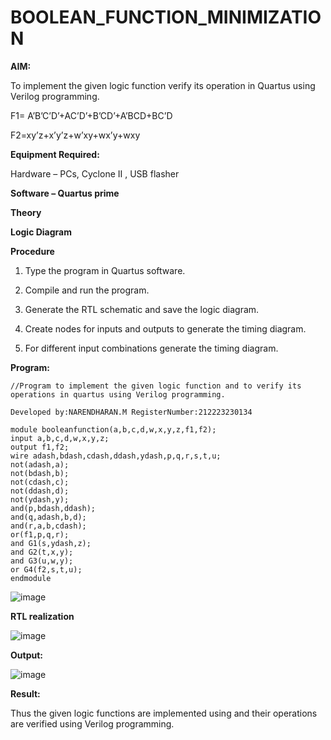# BOOLEAN_FUNCTION_MINIMIZATION

**AIM:**

To implement the given logic function verify its operation in Quartus using Verilog programming.

F1= A’B’C’D’+AC’D’+B’CD’+A’BCD+BC’D 

F2=xy’z+x’y’z+w’xy+wx’y+wxy

**Equipment Required:**

Hardware – PCs, Cyclone II , USB flasher

**Software – Quartus prime**

**Theory**

**Logic Diagram**

**Procedure**

1.	Type the program in Quartus software.

2.	Compile and run the program.

3.	Generate the RTL schematic and save the logic diagram.

4.	Create nodes for inputs and outputs to generate the timing diagram.

5.	For different input combinations generate the timing diagram.


**Program:**
```
//Program to implement the given logic function and to verify its operations in quartus using Verilog programming. 

Developed by:NARENDHARAN.M RegisterNumber:212223230134

module booleanfunction(a,b,c,d,w,x,y,z,f1,f2);
input a,b,c,d,w,x,y,z;
output f1,f2;
wire adash,bdash,cdash,ddash,ydash,p,q,r,s,t,u;
not(adash,a);
not(bdash,b);
not(cdash,c);
not(ddash,d);
not(ydash,y);
and(p,bdash,ddash);
and(q,adash,b,d);
and(r,a,b,cdash);
or(f1,p,q,r);
and G1(s,ydash,z);
and G2(t,x,y);
and G3(u,w,y);
or G4(f2,s,t,u);
endmodule

```

![image](https://github.com/narenm03/BOOLEAN_FUNCTION_MINIMIZATION/assets/152469427/a1b896fc-aa8e-4df2-94a2-353ac7969625)

**RTL realization**

![image](https://github.com/narenm03/BOOLEAN_FUNCTION_MINIMIZATION/assets/152469427/437f7c92-97e3-49cc-b06c-4b8fb740dcad)


**Output:**

![image](https://github.com/narenm03/BOOLEAN_FUNCTION_MINIMIZATION/assets/152469427/02c6a945-a11b-4723-8a5f-b8f23a863afc)


**Result:**

Thus the given logic functions are implemented using and their operations are verified using Verilog programming.

